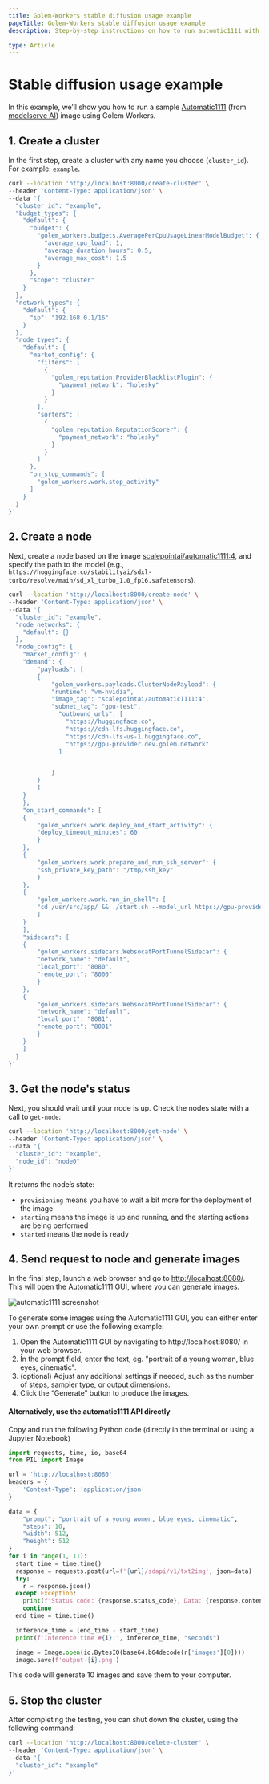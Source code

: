```yaml
---
title: Golem-Workers stable diffusion usage example
pageTitle: Golem-Workers stable diffusion usage example
description: Step-by-step instructions on how to run automtic1111 with stable diffusion model with Golem-Workers

type: Article
---
```

# Stable diffusion usage example

In this example, we’ll show you how to run a sample [Automatic1111](https://github.com/AUTOMATIC1111/stable-diffusion-webui) 
(from [modelserve AI](https://modelserve.ai)) image using Golem Workers.


## 1. Create a cluster
In the first step, create a cluster with any name you choose (`cluster_id`). For example: `example`.

```bash
curl --location 'http://localhost:8000/create-cluster' \
--header 'Content-Type: application/json' \
--data '{
  "cluster_id": "example",
  "budget_types": {
    "default": {
      "budget": {
        "golem_workers.budgets.AveragePerCpuUsageLinearModelBudget": {
          "average_cpu_load": 1,
          "average_duration_hours": 0.5,
          "average_max_cost": 1.5
        }
      },
      "scope": "cluster"
    }
  },
  "network_types": {
    "default": {
      "ip": "192.168.0.1/16"
    }
  },
  "node_types": {
    "default": {
      "market_config": {
        "filters": [
          {
            "golem_reputation.ProviderBlacklistPlugin": {
              "payment_network": "holesky"
            }
          }
        ],
        "sorters": [
          {
            "golem_reputation.ReputationScorer": {
              "payment_network": "holesky"
            }
          }
        ]
      },
      "on_stop_commands": [
        "golem_workers.work.stop_activity"
      ]
    }
  }
}'
```

## 2. Create a node
Next, create a node based on the image 
[scalepointai/automatic1111:4](https://registry.golem.network/explore/scalepointai/automatic1111), 
and specify the path to the model 
(e.g., `https://huggingface.co/stabilityai/sdxl-turbo/resolve/main/sd_xl_turbo_1.0_fp16.safetensors`).

```bash
curl --location 'http://localhost:8000/create-node' \
--header 'Content-Type: application/json' \
--data '{
  "cluster_id": "example",
  "node_networks": {
	"default": {}
  },
  "node_config": {
	"market_config": {
  	"demand": {
    	"payloads": [
      	{
        	"golem_workers.payloads.ClusterNodePayload": {
          	"runtime": "vm-nvidia",
          	"image_tag": "scalepointai/automatic1111:4",
          	"subnet_tag": "gpu-test",
              "outbound_urls": [
                "https://huggingface.co",
                "https://cdn-lfs.huggingface.co",
                "https://cdn-lfs-us-1.huggingface.co",
                "https://gpu-provider.dev.golem.network"
              ]


        	}
      	}
    	]
  	}
	},
	"on_start_commands": [
  	{
    	"golem_workers.work.deploy_and_start_activity": {
      	"deploy_timeout_minutes": 60
    	}
  	},
  	{
    	"golem_workers.work.prepare_and_run_ssh_server": {
      	"ssh_private_key_path": "/tmp/ssh_key"
    	}
  	},
  	{
    	"golem_workers.work.run_in_shell": [
      	"cd /usr/src/app/ && ./start.sh --model_url https://gpu-provider.dev.golem.network/models/v1-5-pruned-emaonly.safetensors > /usr/src/app/output/log 2>&1 &"
    	]
  	}
	],
	"sidecars": [
  	{
    	"golem_workers.sidecars.WebsocatPortTunnelSidecar": {
      	"network_name": "default",
      	"local_port": "8080",
      	"remote_port": "8000"
    	}
  	},
  	{
    	"golem_workers.sidecars.WebsocatPortTunnelSidecar": {
      	"network_name": "default",
      	"local_port": "8081",
      	"remote_port": "8001"
    	}
  	}
	]
  }
}'
```


## 3. Get the node's status

Next, you should wait until your node is up.
Check the nodes state with a call to `get-node`:

```bash
curl --location 'http://localhost:8000/get-node' \
--header 'Content-Type: application/json' \
--data '{
  "cluster_id": "example",
  "node_id": "node0"
}'
```

It returns the node’s state:

- `provisioning` means you have to wait a bit more for the deployment of the image
- `starting` means the image is up and running, and the starting actions are being performed
- `started` means the node is ready

## 4. Send request to node and generate images
In the final step, launch a web browser and go to [http://localhost:8080/](http://localhost:8080). 
This will open the Automatic1111 GUI, where you can generate images.

![automatic1111 screenshot](/golem-workers/automatic1111.png)

To generate some images using the Automatic1111 GUI, you can either enter your own prompt or use the following example:

1. Open the Automatic1111 GUI by navigating to http://localhost:8080/ in your web browser.
1. In the prompt field, enter the text, eg. "portrait of a young woman, blue eyes, cinematic".
1. (optional) Adjust any additional settings if needed, such as the number of steps, sampler type, or output dimensions.
1. Click the “Generate” button to produce the images.


#### Alternatively, use the automatic1111 API directly 

Copy and run the following Python code (directly in the terminal or using a Jupyter Notebook)

```python
import requests, time, io, base64
from PIL import Image

url = 'http://localhost:8080'
headers = {
	'Content-Type': 'application/json'
}

data = {
	"prompt": "portrait of a young women, blue eyes, cinematic",
	"steps": 10,
	"width": 512,
	"height": 512
}
for i in range(1, 11):
  start_time = time.time()
  response = requests.post(url=f'{url}/sdapi/v1/txt2img', json=data)
  try:
  	r = response.json()
  except Exception:
  	print(f"Status code: {response.status_code}, Data: {response.content}")
  	continue
  end_time = time.time()

  inference_time = (end_time - start_time)
  print(f'Inference time #{i}:', inference_time, "seconds")

  image = Image.open(io.BytesIO(base64.b64decode(r['images'][0])))
  image.save(f'output-{i}.png')
```

This code will generate 10 images and save them to your computer.

## 5. Stop the cluster
After completing the testing, you can shut down the cluster, using the following command:

```bash
curl --location 'http://localhost:8000/delete-cluster' \
--header 'Content-Type: application/json' \
--data '{
  "cluster_id": "example"
}'
```

